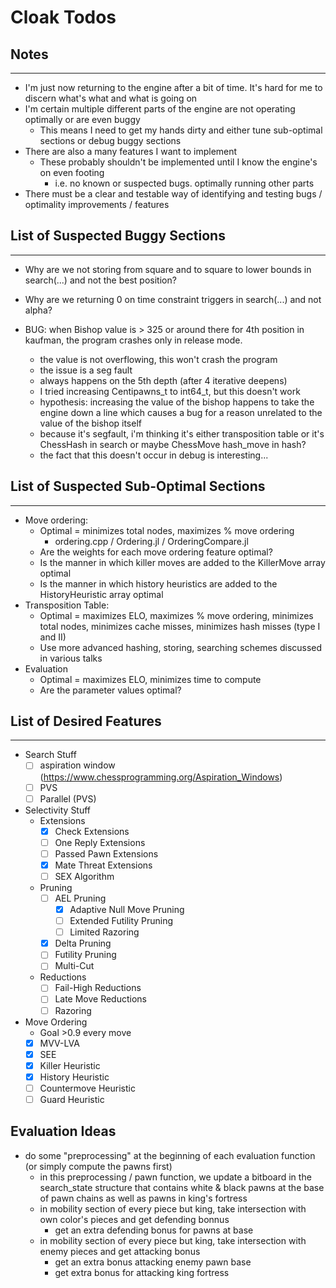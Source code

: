 Cloak Todos
===========

Notes
-----
------------------------------------------------------------------------------------------------------------------------
- I'm just now returning to the engine after a bit of time. It's hard for me to discern what's what and what is going
on
- I'm certain multiple different parts of the engine are not operating optimally or are even buggy
    - This means I need to get my hands dirty and either tune sub-optimal sections or debug buggy sections
- There are also a many features I want to implement
    - These probably shouldn't be implemented until I know the engine's on even footing
        - i.e. no known or suspected bugs. optimally running other parts
- There must be a clear and testable way of identifying and testing bugs / optimality improvements / features 
    


List of Suspected Buggy Sections
--------------------------------
------------------------------------------------------------------------------------------------------------------------
- Why are we not storing from square and to square to lower bounds in search(...) and not the best position?
- Why are we returning 0 on time constraint triggers in search(...) and not alpha?


- BUG: when Bishop value is > 325 or around there for 4th position in kaufman, the program crashes only in release mode.
  - the value is not overflowing, this won't crash the program
  - the issue is a seg fault
  - always happens on the 5th depth (after 4 iterative deepens)
  - I tried increasing Centipawns_t to int64_t, but this doesn't work
  - hypothesis: increasing the value of the bishop happens to take the engine down a line which causes a bug for a reason unrelated to the value of the bishop itself
  - because it's segfault, i'm thinking it's either transposition table or it's ChessHash in search or maybe ChessMove hash_move in hash?
  - the fact that this doesn't occur in debug is interesting...

List of Suspected Sub-Optimal Sections
--------------------------------------
------------------------------------------------------------------------------------------------------------------------
- Move ordering:
    - Optimal = minimizes total nodes, maximizes % move ordering
      - ordering.cpp / Ordering.jl / OrderingCompare.jl
    - Are the weights for each move ordering feature optimal?
    - Is the manner in which killer moves are added to the KillerMove array optimal
    - Is the manner in which history heuristics are added to the HistoryHeuristic array optimal
- Transposition Table:
    - Optimal = maximizes ELO, maximizes % move ordering, minimizes total nodes, minimizes cache misses, 
      minimizes hash misses (type I and II)
    - Use more advanced hashing, storing, searching schemes discussed in various talks
- Evaluation
    - Optimal = maximizes ELO, minimizes time to compute
    - Are the parameter values optimal?

List of Desired Features
------------------------
------------------------------------------------------------------------------------------------------------------------
- Search Stuff
   * [ ] aspiration window (https://www.chessprogramming.org/Aspiration_Windows)
   * [ ] PVS 
   * [ ] Parallel (PVS)
- Selectivity Stuff
  - Extensions
    * [x] Check Extensions
    * [ ] One Reply Extensions
    * [ ] Passed Pawn Extensions
    * [x] Mate Threat Extensions
    * [ ] SEX Algorithm
  - Pruning
    * [ ] AEL Pruning
      * [X] Adaptive Null Move Pruning
      * [ ] Extended Futility Pruning
      * [ ] Limited Razoring
    * [x] Delta Pruning
    * [ ] Futility Pruning
    * [ ] Multi-Cut
  - Reductions
    * [ ] Fail-High Reductions
    * [ ] Late Move Reductions
    * [ ] Razoring
- Move Ordering
  - Goal >0.9 every move
  * [x] MVV-LVA
  * [X] SEE
  * [x] Killer Heuristic
  * [x] History Heuristic
  * [ ] Countermove Heuristic
  * [ ] Guard Heuristic

Evaluation Ideas
----------------
- do some "preprocessing" at the beginning of each evaluation function (or simply compute the pawns first)
  - in this preprocessing / pawn function, we update a bitboard in the search_state structure that contains white & black
  pawns at the base of pawn chains as well as pawns in king's fortress
  - in mobility section of every piece but king, take intersection with own color's pieces and get defending bonnus
    - get an extra defending bonus for pawns at base
  - in mobility section of every piece but king, take intersection with enemy pieces  and get attacking bonus
    - get an extra bonus attacking enemy pawn base
    - get extra bonus for attacking king fortress